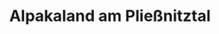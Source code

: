 ---
title: "Alpakaland am Pließnitztal"
url: /bernstadt-auf-dem-eigen/alpakaland-am-pliessnitztal/
shop: Kleidung
---